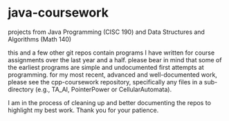 # java-coursework
projects from Java Programming (CISC 190) and Data Structures and Algorithms (Math 140)

this and a few other git repos contain programs I have written for course assignments over the last year and a half. please bear in mind that some of the earliest programs are simple and undocumented first attempts at programming. for my most recent, advanced and well-documented work, please see the cpp-coursework repository, specifically any files in a sub-directory (e.g., TA_AI, PointerPower or CellularAutomata).

I am in the process of cleaning up and better documenting the repos to highlight my best work. Thank you for your patience.
